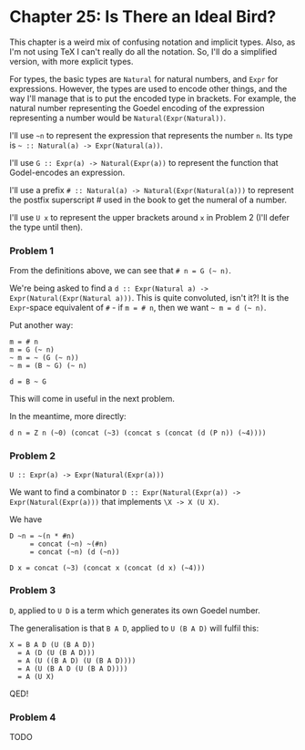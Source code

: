 # Chapter 25: Is There an Ideal Bird?

This chapter is a weird mix of confusing notation and implicit types.
Also, as I'm not using TeX I can't really do all the notation. So,
I'll do a simplified version, with more explicit types.

For types, the basic types are `Natural` for natural numbers, and
`Expr` for expressions. However, the types are used to encode other
things, and the way I'll manage that is to put the encoded type in
brackets. For example, the natural number representing the Goedel
encoding of the expression representing a number would be
`Natural(Expr(Natural))`.

I'll use `~n` to represent the expression that represents the number
`n`. Its type is `~ :: Natural(a) -> Expr(Natural(a))`.

I'll use `G :: Expr(a) -> Natural(Expr(a))` to represent the function
that Godel-encodes an expression.

I'll use a prefix `# :: Natural(a) -> Natural(Expr(Natural(a)))` to
represent the postfix superscript # used in the book to get the
numeral of a number.

I'll use `U x` to represent the upper brackets around `x` in Problem 2
(I'll defer the type until then).

### Problem 1

From the definitions above, we can see that `# n = G (~ n)`.

We're being asked to find a `d :: Expr(Natural a) ->
Expr(Natural(Expr(Natural a)))`. This is quite convoluted, isn't it?!
It is the `Expr`-space equivalent of `#` - if `m = # n`, then we want
`~ m = d (~ n)`.

Put another way:

```
m = # n
m = G (~ n)
~ m = ~ (G (~ n))
~ m = (B ~ G) (~ n)

d = B ~ G
```

This will come in useful in the next problem.

In the meantime, more directly:

```
d n = Z n (~0) (concat (~3) (concat s (concat (d (P n)) (~4))))
```

### Problem 2

`U :: Expr(a) -> Expr(Natural(Expr(a)))`

We want to find a combinator `D :: Expr(Natural(Expr(a)) ->
Expr(Natural(Expr(a)))` that implements `\X -> X (U X)`.

We have

```
D ~n = ~(n * #n)
     = concat (~n) ~(#n)
     = concat (~n) (d (~n))

D x = concat (~3) (concat x (concat (d x) (~4)))
```

### Problem 3

`D`, applied to `U D` is a term which generates its own Goedel number.

The generalisation is that `B A D`, applied to `U (B A D)` will fulfil
this:

```
X = B A D (U (B A D))
  = A (D (U (B A D)))
  = A (U ((B A D) (U (B A D))))
  = A (U (B A D (U (B A D))))
  = A (U X)
```

QED!

### Problem 4

TODO
